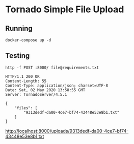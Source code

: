 Tornado Simple File Upload
==========================

## Running
```
docker-compose up -d
```


## Testing
```
http -f POST :8000/ file@requirements.txt
```

```
HTTP/1.1 200 OK
Content-Length: 55
Content-Type: application/json; charset=UTF-8
Date: Sat, 02 May 2020 13:58:55 GMT
Server: TornadoServer/4.5.1

{
    "files": [
        "9313dedf-da00-4ce7-bf74-43448e53e8b1.txt"
    ]
}
```

<http://localhost:8000/uploads/9313dedf-da00-4ce7-bf74-43448e53e8b1.txt>
